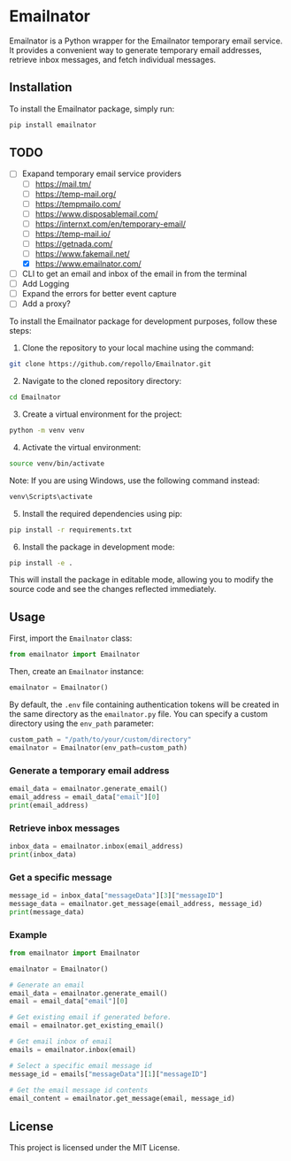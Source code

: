 # Emailnator

Emailnator is a Python wrapper for the Emailnator temporary email service. It provides a convenient way to generate temporary email addresses, retrieve inbox messages, and fetch individual messages.

## Installation

To install the Emailnator package, simply run:

```bash
pip install emailnator
```

## TODO

- [ ] Exapand temporary email service providers
  - [ ] https://mail.tm/
  - [ ] https://temp-mail.org/
  - [ ] https://tempmailo.com/
  - [ ] https://www.disposablemail.com/
  - [ ] https://internxt.com/en/temporary-email/
  - [ ] https://temp-mail.io/
  - [ ] https://getnada.com/
  - [ ] https://www.fakemail.net/
  - [x] https://www.emailnator.com/
- [ ] CLI to get an email and inbox of the email in from the terminal
- [ ] Add Logging 
- [ ] Expand the errors for better event capture
- [ ] Add a proxy?

To install the Emailnator package for development purposes, follow these steps:

1. Clone the repository to your local machine using the command:

```bash
git clone https://github.com/repollo/Emailnator.git
```

2. Navigate to the cloned repository directory:

```bash
cd Emailnator
```

3. Create a virtual environment for the project:

```bash
python -m venv venv
```

4. Activate the virtual environment:

```bash
source venv/bin/activate
```

Note: If you are using Windows, use the following command instead:

```bash
venv\Scripts\activate
```

5. Install the required dependencies using pip:

```bash
pip install -r requirements.txt
```

6. Install the package in development mode:

```bash
pip install -e .
```

This will install the package in editable mode, allowing you to modify the source code and see the changes reflected immediately.


## Usage

First, import the `Emailnator` class:

```python
from emailnator import Emailnator
```

Then, create an `Emailnator` instance:

```python
emailnator = Emailnator()
```

By default, the `.env` file containing authentication tokens will be created in the same directory as the `emailnator.py` file. You can specify a custom directory using the `env_path` parameter:

```python
custom_path = "/path/to/your/custom/directory"
emailnator = Emailnator(env_path=custom_path)
```

### Generate a temporary email address

```python
email_data = emailnator.generate_email()
email_address = email_data["email"][0]
print(email_address)
```

### Retrieve inbox messages

```python
inbox_data = emailnator.inbox(email_address)
print(inbox_data)
```

### Get a specific message

```python
message_id = inbox_data["messageData"][3]["messageID"]
message_data = emailnator.get_message(email_address, message_id)
print(message_data)
```

### Example

```python
from emailnator import Emailnator

emailnator = Emailnator()

# Generate an email
email_data = emailnator.generate_email()
email = email_data["email"][0]

# Get existing email if generated before.
email = emailnator.get_existing_email()

# Get email inbox of email
emails = emailnator.inbox(email)

# Select a specific email message id
message_id = emails["messageData"][1]["messageID"]
    
# Get the email message id contents
email_content = emailnator.get_message(email, message_id)

```

## License

This project is licensed under the MIT License.